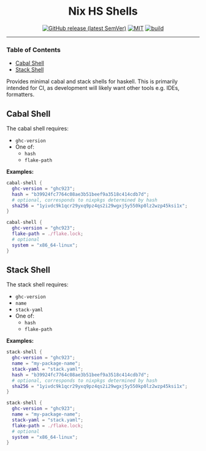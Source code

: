 <div align="center">

# Nix HS Shells

[![GitHub release (latest SemVer)](https://img.shields.io/github/v/tag/tbidne/nix-hs-shells?include_prereleases&sort=semver)](https://github.com/tbidne/nix-hs-shells/releases/)
[![MIT](https://img.shields.io/github/license/tbidne/nix-hs-shells?color=blue)](https://opensource.org/licenses/MIT)
[![build](https://img.shields.io/github/workflow/status/tbidne/nix-hs-shells/ci/main)](https://github.com/tbidne/nix-hs-shells/actions/workflows/ci.yaml)

</div>

---

### Table of Contents
* [Cabal Shell](#cabal-shell)
* [Stack Shell](#stack-shell)

Provides minimal cabal and stack shells for haskell. This is primarily intended for CI, as development will likely want other tools e.g. IDEs, formatters.

## Cabal Shell

The cabal shell requires:

* `ghc-version`
* One of:
  * `hash`
  * `flake-path`

**Examples:**

```nix
cabal-shell {
  ghc-version = "ghc923";
  hash = "b39924fc7764c08ae3b51beef9a3518c414cdb7d";
  # optional, corresponds to nixpkgs determined by hash
  sha256 = "1yivdc9k1qcr29yxq9pz4qs2i29wgxj5y550kp0lz2wzp45ksi1x";
}

cabal-shell {
  ghc-version = "ghc923";
  flake-path = ./flake.lock;
  # optional
  system = "x86_64-linux";
}
```

## Stack Shell

The stack shell requires:

* `ghc-version`
* `name`
* `stack-yaml`
* One of:
  * `hash`
  * `flake-path`

**Examples:**

```nix
stack-shell {
  ghc-version = "ghc923";
  name = "my-package-name";
  stack-yaml = "stack.yaml";
  hash = "b39924fc7764c08ae3b51beef9a3518c414cdb7d";
  # optional, corresponds to nixpkgs determined by hash
  sha256 = "1yivdc9k1qcr29yxq9pz4qs2i29wgxj5y550kp0lz2wzp45ksi1x";
}

stack-shell {
  ghc-version = "ghc923";
  name = "my-package-name";
  stack-yaml = "stack.yaml";
  flake-path = ./flake.lock;
  # optional
  system = "x86_64-linux";
}
```
